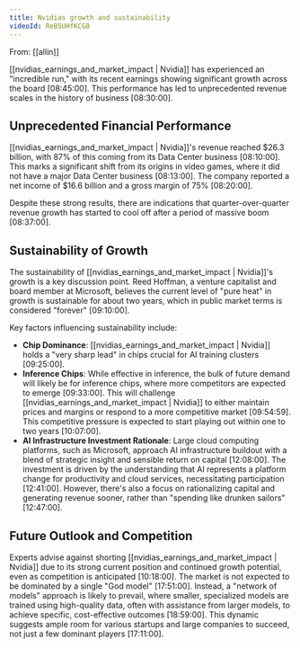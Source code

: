 ```yaml
---
title: Nvidias growth and sustainability
videoId: ReB5UHfKCG8
---
```


From: [[allin]] <br/> 

[[nvidias_earnings_and_market_impact | Nvidia]] has experienced an "incredible run," with its recent earnings showing significant growth across the board <a class="yt-timestamp" data-t="08:45:00">[08:45:00]</a>. This performance has led to unprecedented revenue scales in the history of business <a class="yt-timestamp" data-t="08:30:00">[08:30:00]</a>.

## Unprecedented Financial Performance

[[nvidias_earnings_and_market_impact | Nvidia]]'s revenue reached $26.3 billion, with 87% of this coming from its Data Center business <a class="yt-timestamp" data-t="08:10:00">[08:10:00]</a>. This marks a significant shift from its origins in video games, where it did not have a major Data Center business <a class="yt-timestamp" data-t="08:13:00">[08:13:00]</a>. The company reported a net income of $16.6 billion and a gross margin of 75% <a class="yt-timestamp" data-t="08:20:00">[08:20:00]</a>.

Despite these strong results, there are indications that quarter-over-quarter revenue growth has started to cool off after a period of massive boom <a class="yt-timestamp" data-t="08:37:00">[08:37:00]</a>.

## Sustainability of Growth

The sustainability of [[nvidias_earnings_and_market_impact | Nvidia]]'s growth is a key discussion point. Reed Hoffman, a venture capitalist and board member at Microsoft, believes the current level of "pure heat" in growth is sustainable for about two years, which in public market terms is considered "forever" <a class="yt-timestamp" data-t="09:10:00">[09:10:00]</a>.

Key factors influencing sustainability include:
*   **Chip Dominance**: [[nvidias_earnings_and_market_impact | Nvidia]] holds a "very sharp lead" in chips crucial for AI training clusters <a class="yt-timestamp" data-t="09:25:00">[09:25:00]</a>.
*   **Inference Chips**: While effective in inference, the bulk of future demand will likely be for inference chips, where more competitors are expected to emerge <a class="yt-timestamp" data-t="09:33:00">[09:33:00]</a>. This will challenge [[nvidias_earnings_and_market_impact | Nvidia]] to either maintain prices and margins or respond to a more competitive market <a class="yt-timestamp" data-t="09:54:00">[09:54:59]</a>. This competitive pressure is expected to start playing out within one to two years <a class="yt-timestamp" data-t="10:07:00">[10:07:00]</a>.
*   **AI Infrastructure Investment Rationale**: Large cloud computing platforms, such as Microsoft, approach AI infrastructure buildout with a blend of strategic insight and sensible return on capital <a class="yt-timestamp" data-t="12:08:00">[12:08:00]</a>. The investment is driven by the understanding that AI represents a platform change for productivity and cloud services, necessitating participation <a class="yt-timestamp" data-t="12:41:00">[12:41:00]</a>. However, there's also a focus on rationalizing capital and generating revenue sooner, rather than "spending like drunken sailors" <a class="yt-timestamp" data-t="12:47:00">[12:47:00]</a>.

## Future Outlook and Competition

Experts advise against shorting [[nvidias_earnings_and_market_impact | Nvidia]] due to its strong current position and continued growth potential, even as competition is anticipated <a class="yt-timestamp" data-t="10:18:00">[10:18:00]</a>. The market is not expected to be dominated by a single "God model" <a class="yt-timestamp" data-t="17:51:00">[17:51:00]</a>. Instead, a "network of models" approach is likely to prevail, where smaller, specialized models are trained using high-quality data, often with assistance from larger models, to achieve specific, cost-effective outcomes <a class="yt-timestamp" data-t="18:59:00">[18:59:00]</a>. This dynamic suggests ample room for various startups and large companies to succeed, not just a few dominant players <a class="yt-timestamp" data-t="17:11:00">[17:11:00]</a>.